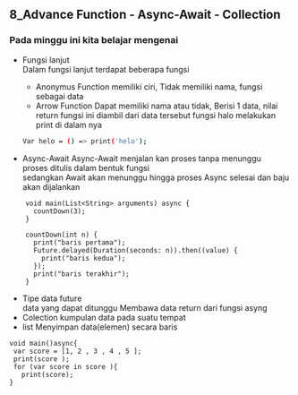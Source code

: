 ## 8_Advance Function - Async-Await - Collection
###  Pada minggu ini kita belajar mengenai

- Fungsi lanjut  
Dalam fungsi lanjut terdapat beberapa fungsi
  - Anonymus Function
   memiliki ciri, Tidak memiliki nama, fungsi sebagai data
  - Arrow Function Dapat memiliki nama atau tidak, Berisi 1 data, nilai return fungsi ini diambil dari data tersebut
   fungsi halo melakukan print di dalam nya
   ```sh
   Var helo = () => print('helo');
   ```

- Async-Await
Async-Await menjalan kan proses tanpa menunggu  
proses ditulis dalam bentuk fungsi  
sedangkan Await akan menunggu hingga proses Async selesai dan baju akan dijalankan  
```
    void main(List<String> arguments) async {
      countDown(3);
    }

    countDown(int n) {
      print("baris pertama");
      Future.delayed(Duration(seconds: n)).then((value) {
        print("baris kedua");
      });
      print("baris terakhir");
    }
```
- Tipe data future  
data yang dapat ditunggu 
Membawa data return dari fungsi asyng
- Colection 
kumpulan data pada suatu tempat 
 - list Menyimpan data(elemen) secara baris
 ```
 void main()async{
  var score = [1, 2 , 3 , 4 , 5 ];
  print(score );
  for (var score in score ){
    print(score);
 }
 ```
